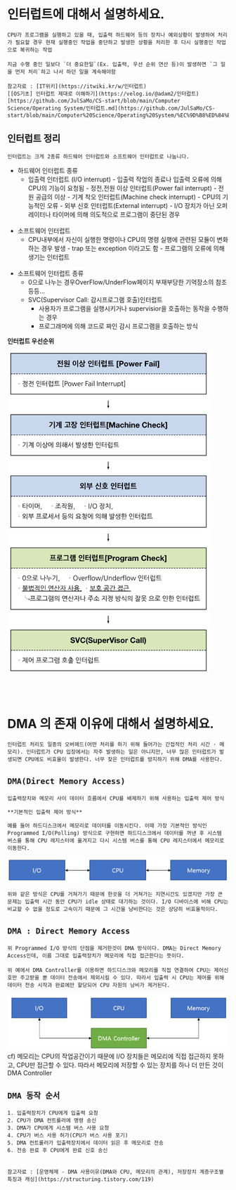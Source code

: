 # 인터럽트에 대해서 설명하세요.

    CPU가 프로그램을 실행하고 있을 때, 입출력 하드웨어 등의 장치나 예외상황이 발생하여 처리가 필요할 경우 현재 실행중인 작업을 중단하고 발생한 상황을 처리한 후 다시 실행중인 작업으로 복귀하는 작업

    지금 수행 중인 일보다 `더 중요한일`(Ex. 입출력, 우선 순위 연산 등)이 발생하면 `그 일을 먼저 처리`하고 나서 하던 일을 계속해야함

    참고자료 : [IT위키](https://itwiki.kr/w/인터럽트)
    [[OS기초] 인터럽트 제대로 이해하기](https://velog.io/@adam2/인터럽트)
    [https://github.com/JulSaMo/CS-start/blob/main/Computer Science/Operating System/인터럽트.md](https://github.com/JulSaMo/CS-start/blob/main/Computer%20Science/Operating%20System/%EC%9D%B8%ED%84%B0%EB%9F%BD%ED%8A%B8.md)

## **인터럽트 정리**

    인터럽트는 크게 2종류 하드웨어 인터럽트와 소프트웨어 인터럽트로 나눕니다.

- 하드웨어 인터럽트 종류
  - 입출력 인터럽트 (I/O interrupt) - 입출력 작업의 종료나 입출력 오류에 의해 CPU의 기능이 요청됨 - 정전,전원 이상 인터럽트(Power fail interrupt) - 전원 공급의 이상 - 기계 착오 인터럽트(Machine check interrupt) - CPU의 기능적인 오류 - 외부 신호 인터럽트(External interrupt) - I/O 장치가 아닌 오퍼레이터나 타이머에 의해 의도적으로 프로그램이 중단된 경우
    <br><br>
- 소프트웨어 인터럽트
  - CPU내부에서 자신이 실행한 명령이나 CPU의 명령 실행에 관련된 모듈이 변화하는 경우 발생 - trap 또는 exception 이라고도 함 - 프로그램의 오류에 의해 생기는 인터럽트
    <br><br>
- 소프트웨어 인터럽트 종류
  - 0으로 나누는 경우OverFlow/UnderFlow페이지 부재부당한 기억장소의 참조등등...
  - SVC(Supervisor Call: 감시프로그램 호출)인터럽트
    - 사용자가 프로그램을 실행시키거나 supervisior을 호출하는 동작을 수행하는 경우
    - 프로그래머에 의해 코드로 짜인 감시 프로그램을 호출하는 방식

**인터럽트 우선순위**

![image](./image/image2.png)

<br><br>

# DMA 의 존재 이유에 대해서 설명하세요.

    인터럽트 처리도 일종의 오버헤드(어떤 처리를 하기 위해 들어가는 간접적인 처리 시간 · 메모리). 인터럽트가 CPU 입장에서는 자주 발생하는 일은 아니지만, 너무 많은 인터럽트가 발생되면 CPU에도 비효율이 발생한다. 너무 잦은 인터럽트를 방지하기 위해 DMA를 사용한다.


## `DMA(Direct Memory Access)`

    입출력장치와 메모리 사이 데이터 흐름에서 CPU를 배제하기 위해 사용하는 입출력 제어 방식


`**기본적인 입출력 제어 방식**`

    예를 들어 하드디스크에서 메모리로 데이터를 이동시킨다. 이때 가장 기본적인 방식인 Programmed I/O(Polling) 방식으로 구현하면 하드디스크에서 데이터를 꺼낸 후 시스템 버스를 통해 CPU 레지스터에 옮겨지고 다시 시스템 버스를 통해 CPU 레지스터에서 메모리로 이동한다.


![image](./image/image3.png)

    위와 같은 방식은 CPU를 거쳐가기 때문에 한곳을 더 거쳐가는 지연시간도 있겠지만 가장 큰 문제는 입출력 시간 동안 CPU가 idle 상태로 대기하는 것이다. I/O 디바이스에 비해 CPU는 비교할 수 없을 정도로 고속이기 때문에 그 시간을 낭비한다는 것은 상당히 비효율적이다.


## **`DMA : Direct Memory Access`**

    위 Programmed I/O 방식의 단점을 제거한것이 DMA 방식이다. DMA는 Direct Memory Access인데, 이름 그대로 입출력장치가 메모리에 직접 접근한다는 뜻이다.

    위 예에서 DMA Controller를 이용하면 하드디스크와 메모리를 직접 연결하여 CPU는 제어신호만 주고받을 뿐 데이터 전송에서 제외시킬 수 있다. 따라서 입출력 시 CPU는 제어를 위해 데이터 전송 시작과 완료에만 할당되어 CPU 자원의 낭비가 제거된다.


![image](./image/image4.png)
cf) 메모리는 CPU의 작업공간이기 때문에 I/O 장치들은 메모리에 직접 접근하지 못하고, CPU만 접근할 수 있다. 따라서 메모리에 저장할 수 있는 장치를 하나 더 만든 것이 DMA Controller

## `DMA 동작 순서`

    1. 입출력장치가 CPU에게 입출력 요청
    2. CPU가 DMA 컨트롤러에 명령 송신
    3. DMA가 CPU에게 시스템 버스 사용 요청
    4. CPU가 버스 사용 허가(CPU가 버스 사용 포기)
    5. DMA 컨트롤러가 입출력장치에서 데이터 읽은 후 메모리로 전송
    6. 전송 완료 후 CPU에게 완료 신호 송신


    참고자료 : [운영체제 - DMA 사용이유(DMA와 CPU, 메모리의 관계), 저장장치 계층구조별 특징과 캐싱](https://structuring.tistory.com/119)
